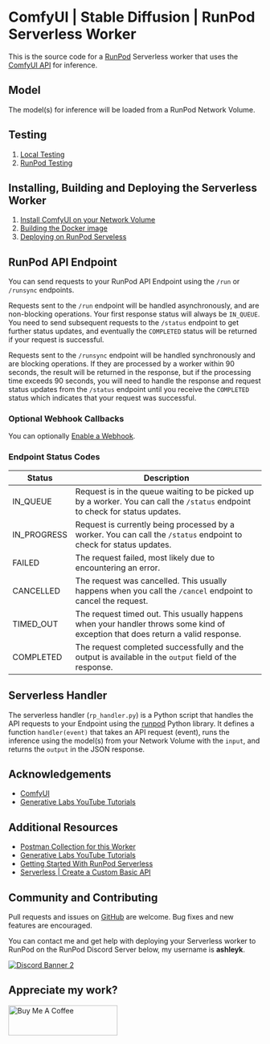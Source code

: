 # ComfyUI | Stable Diffusion | RunPod Serverless Worker

This is the source code for a [RunPod](https://runpod.io?ref=2xxro4sy)
Serverless worker that uses the [ComfyUI API](https://github.com/comfyanonymous/ComfyUI) for inference.

## Model

The model(s) for inference will be loaded from a RunPod
Network Volume.

## Testing

1. [Local Testing](docs/testing/local.md)
2. [RunPod Testing](docs/testing/runpod.md)

## Installing, Building and Deploying the Serverless Worker

1. [Install ComfyUI on your Network Volume](docs/installing.md)
2. [Building the Docker image](docs/building.md)
3. [Deploying on RunPod Serveless](docs/deploying.md)

## RunPod API Endpoint

You can send requests to your RunPod API Endpoint using the `/run`
or `/runsync` endpoints.

Requests sent to the `/run` endpoint will be handled asynchronously,
and are non-blocking operations. Your first response status will always
be `IN_QUEUE`. You need to send subsequent requests to the `/status`
endpoint to get further status updates, and eventually the `COMPLETED`
status will be returned if your request is successful.

Requests sent to the `/runsync` endpoint will be handled synchronously
and are blocking operations. If they are processed by a worker within
90 seconds, the result will be returned in the response, but if
the processing time exceeds 90 seconds, you will need to handle the
response and request status updates from the `/status` endpoint until
you receive the `COMPLETED` status which indicates that your request
was successful.

### Optional Webhook Callbacks

You can optionally [Enable a Webhook](docs/api/webhook.md).

### Endpoint Status Codes

| Status      | Description                                                                                                                    |
| ----------- | ------------------------------------------------------------------------------------------------------------------------------ |
| IN_QUEUE    | Request is in the queue waiting to be picked up by a worker. You can call the `/status` endpoint to check for status updates.  |
| IN_PROGRESS | Request is currently being processed by a worker. You can call the `/status` endpoint to check for status updates.             |
| FAILED      | The request failed, most likely due to encountering an error.                                                                  |
| CANCELLED   | The request was cancelled. This usually happens when you call the `/cancel` endpoint to cancel the request.                    |
| TIMED_OUT   | The request timed out. This usually happens when your handler throws some kind of exception that does return a valid response. |
| COMPLETED   | The request completed successfully and the output is available in the `output` field of the response.                          |

## Serverless Handler

The serverless handler (`rp_handler.py`) is a Python script that handles
the API requests to your Endpoint using the [runpod](https://github.com/runpod/runpod-python)
Python library. It defines a function `handler(event)` that takes an
API request (event), runs the inference using the model(s) from your
Network Volume with the `input`, and returns the `output`
in the JSON response.

## Acknowledgements

- [ComfyUI](https://github.com/comfyanonymous/ComfyUI)
- [Generative Labs YouTube Tutorials](https://www.youtube.com/@generativelabs)

## Additional Resources

- [Postman Collection for this Worker](RunPod_ComfyUI_Worker.postman_collection.json)
- [Generative Labs YouTube Tutorials](https://www.youtube.com/@generativelabs)
- [Getting Started With RunPod Serverless](https://trapdoor.cloud/getting-started-with-runpod-serverless/)
- [Serverless | Create a Custom Basic API](https://blog.runpod.io/serverless-create-a-basic-api/)

## Community and Contributing

Pull requests and issues on [GitHub](https://github.com/lamngo255/runpod-worker-comfyui)
are welcome. Bug fixes and new features are encouraged.

You can contact me and get help with deploying your Serverless
worker to RunPod on the RunPod Discord Server below,
my username is **ashleyk**.

<a target="_blank" href="https://discord.gg/pJ3P2DbUUq">![Discord Banner 2](https://discordapp.com/api/guilds/912829806415085598/widget.png?style=banner2)</a>

## Appreciate my work?

<a href="https://www.buymeacoffee.com/ashleyk" target="_blank"><img src="https://cdn.buymeacoffee.com/buttons/v2/default-yellow.png" alt="Buy Me A Coffee" style="height: 60px !important;width: 217px !important;" ></a>
